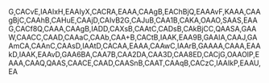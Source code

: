 G,CACvE,IAAIxH,EAAIyX,CACRA,EAAA,CAAgB,EAChBjQ,EAAAvF,KAAA,CAAgBjC,CAAhB,CAHuE,CAAjD,CAIvB2G,CAJuB,CAA1B,CAKA,OAAO,SAAS,EAAG,CACf8Q,CAAA,CAAgB,IADD,CAXsB,CAAtC,CADsB,CAkBjCC,QAASA,GAAW,CAACC,CAAD,CAAaC,CAAb,CAA+B,CACtB,IAAK,EAA9B,GAAIA,CAAJ,GAAmCA,CAAnC,CAAsD,IAAtD,CACAA,EAAA,CAAwC,IAArB,GAAAA,CAAA,EAAkD,IAAK,EAAvD,GAA6BA,CAA7B,CAA2DA,CAA3D,CAA8ED,CACjG,OAAOlP,EAAA,CAAQ,QAAS,CAACE,CAAD,CAASnB,CAAT,CAAqB,CACzC,IAAIkP,EAAU,EA